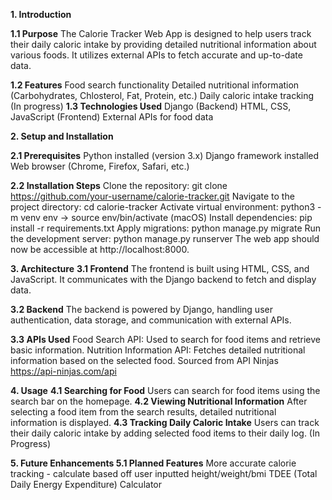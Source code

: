 **1. Introduction**

**1.1 Purpose**
The Calorie Tracker Web App is designed to help users track their daily caloric intake by providing detailed nutritional information about various foods. It utilizes external APIs to fetch accurate and up-to-date data.

**1.2 Features**
Food search functionality
Detailed nutritional information (Carbohydrates, Chlosterol, Fat, Protein, etc.) 
Daily caloric intake tracking (In progress) 
**1.3 Technologies Used**
Django (Backend)
HTML, CSS, JavaScript (Frontend)
External APIs for food data

**2. Setup and Installation**
      
**2.1 Prerequisites**
Python installed (version 3.x)
Django framework installed
Web browser (Chrome, Firefox, Safari, etc.)

**2.2 Installation Steps**
Clone the repository: git clone https://github.com/your-username/calorie-tracker.git
Navigate to the project directory: cd calorie-tracker
Activate virtual environment: python3 -m venv env -> source env/bin/activate (macOS) 
Install dependencies: pip install -r requirements.txt
Apply migrations: python manage.py migrate
Run the development server: python manage.py runserver
The web app should now be accessible at http://localhost:8000.

**3. Architecture**
**3.1 Frontend**
The frontend is built using HTML, CSS, and JavaScript. It communicates with the Django backend to fetch and display data.

**3.2 Backend**
The backend is powered by Django, handling user authentication, data storage, and communication with external APIs.

**3.3 APIs Used**
Food Search API: Used to search for food items and retrieve basic information.
Nutrition Information API: Fetches detailed nutritional information based on the selected food.
Sourced from API Ninjas https://api-ninjas.com/api 

**4. Usage**
**4.1 Searching for Food**
Users can search for food items using the search bar on the homepage.
**4.2 Viewing Nutritional Information**
After selecting a food item from the search results, detailed nutritional information is displayed.
**4.3 Tracking Daily Caloric Intake**
Users can track their daily caloric intake by adding selected food items to their daily log. (In Progress) 

**5. Future Enhancements
5.1 Planned Features**
More accurate calorie tracking - calculate based off user inputted height/weight/bmi 
TDEE (Total Daily Energy Expenditure) Calculator 

